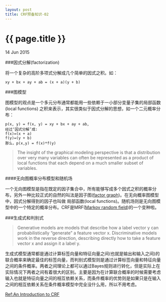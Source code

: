 ```yaml
---
layout: post
title: CRF预备知识-02
---
```


{{ page.title }}
================

<p class="meta">14 Jun 2015 </p>

###因式分解(factorization)

将一个复杂的高阶多项式分解成几个简单的因式之积。如：
```
xy + bx + ay + ab = (x + a)(y + b)
```

###图模型

图模型的观点是一个多元分布通常都能用一些依赖于一小部分变量子集的局部函数(local functions)
之积来表示，其实很类似于因式分解的思想，如一个二元概率分布：

```
p(x, y) = f(x, y) = xy + bx + ay + ab, 
经过‘因式分解’成:
f(x)=(x + a)
f(y)=(y + b)
那么，p(x,y) = f(x)*f(y)
```
>The insight of the graphical modeling perspective is that a distribution over very many variables can often be represented as a product of local functions that each depend on a much smaller subset of variables. 

####无向图概率分布模型和随机场

一个无向图模型是指在既定的因子集合中，所有能够写成多个因式之积的概率分布，另外一种比较正式的自然的叫法是因子图([factor graph](https://en.wikipedia.org/wiki/Factor_graph))。在无向概率图模型中，因式分解得到的因子也叫做
局部函数(local functions)。随机场则是无向图模型中的一个特定的概率分布。CRF是MRF([Markov random field](https://en.wikipedia.org/wiki/Markov_random_field))的一个变种啦。

###生成式和判别式

> Generative models are models that describe how a label vector y can probabilistically “generate” a feature vector x. Discriminative models work in the reverse direction, describing directly how to take a feature vector x and assign it a label y.

生成式模型通常都是通过计算标签向量和特征向量之间(也就是输出和输入之间)的联合概率来确定最佳的标签向量，而判别式模型则是通过计算标签向量和特征向量之间的条件概率。两者之间理论上都可以通过Bayes规则进行转化，但是实际上在实际情况下两者之间有着很大的区别。主要是因为在计算联合概率的时候需要考虑输入也就是特征向量之间的相互依赖关系，而条件概率的优势则是如果只是在输入之间的相互依赖关系在条件概率模型中完全没什么用，所以不用考虑。

[Ref:An Introduction to CRF](http://homepages.inf.ed.ac.uk/csutton/publications/crftut-fnt.pdf)







